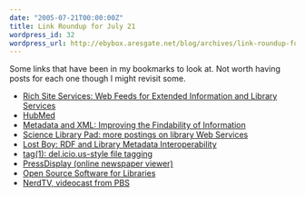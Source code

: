 ```yaml
---
date: "2005-07-21T00:00:00Z"
title: Link Roundup for July 21
wordpress_id: 32
wordpress_url: http://ebybox.aresgate.net/blog/archives/link-roundup-for-july-21/
---
```

Some links that have been in my bookmarks to look at. Not worth having posts for each one though I might revisit some.

<ul>
<li><a href="http://www.llrx.com/features/richsite.htm">Rich Site Services: Web Feeds for Extended Information and Library Services</a></li>
<li><a href="http://www.hubmed.org/">HubMed</a></li>
<li><a href="http://www.informationdesign.org/archives/002846.php">Metadata and XML: Improving the Findability of Information</a></li>
<li><a href="http://scilib.typepad.com/science_library_pad/2005/06/more_postings_o.html">Science Library Pad: more postings on library Web Services</a></li>
<li><a href="http://www.ldodds.com/blog/archives/000224.html">Lost Boy: RDF and Library Metadata Interoperability</a></li>
<li><a href="http://blueslugs.com/wordpress/index.php/archives/2005/07/12/tag1-delicious-style-file-tagging/">tag(1): del.icio.us-style file tagging</a></li>
<li><a href="http://www.pressdisplay.com/pressdisplay/viewer.aspx">PressDisplay (online newspaper viewer)</a></li>
<li><a href="http://www.eifl.net/opensoft/soft.html">Open Source Software for Libraries</a></li>
<li><a href="http://www.pbs.org/cringely/nerdtv/">NerdTV, videocast from PBS</a></li>
</ul>
